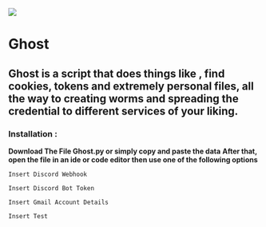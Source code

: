 ![](https://get.wallhere.com/photo/illustration-text-logo-ghost-brand-Ghost-B-C-calligraphy-number-font-trademark-151230.jpg)
# Ghost
## Ghost is a script that does things like , find cookies, tokens and extremely personal files, all the way to creating worms and spreading the credential to different services of your liking.

### Installation :
**Download The File Ghost.py or simply copy and paste the data**
**After that, open the file in an ide or code editor then use one of the following options** <br>
```
Insert Discord Webhook

Insert Discord Bot Token

Insert Gmail Account Details

Insert Test
```

